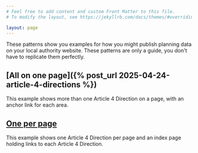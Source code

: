 ```yaml
---
# Feel free to add content and custom Front Matter to this file.
# To modify the layout, see https://jekyllrb.com/docs/themes/#overriding-theme-defaults

layout: page
---
```


These patterns show you examples for how you might publish planning data on your local authority website. These patterns are only a guide, you don't have to replicate them perfectly. 

## [All on one page]({% post_url 2025-04-24-article-4-directions %})

This example shows more than one Article 4 Direction on a page, with an anchor link for each area.

## [One per page](/article-4-directions/)

This example shows one Article 4 Direction per page and an index page holding links to each Article 4 Direction.